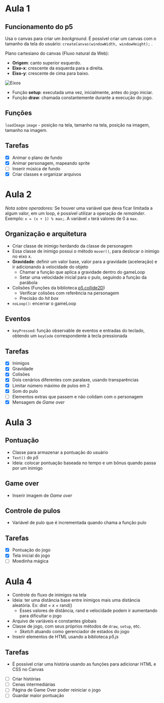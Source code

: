 # Aula 1

## Funcionamento do p5
Usa o canvas para criar um *background*. É possível criar um canvas com o tamanho da tela do usuário: `createCanvas(windowWidth, windowHeight);` .

Plano cartesiano do canvas (Fluxo natural da Web):
* **Origem**: canto superior esquerdo.
* **Eixo-x**: crescente da esquerda para a direita.
* **Eixo-y**: crescente de cima para baixo.

![Eixos](https://usefulangle.com/img/posts/18-graph.jpg)

* Função **setup**: executada uma vez, inicialmente, antes do jogo iniciar.
* Função **draw**: chamada constantemente durante a execução do jogo.

## Funções
`loadImage`
`image` - posição na tela, tamanho na tela, posição na imagem, tamanho na imagem.

## Tarefas
- [x] Animar o plano de fundo
- [x] Animar personagem, mapeando sprite
- [ ] Inserir música de fundo
- [x] Criar classes e organizar arquivos

# Aula 2

*Nota sobre operadores:*
Se houver uma variável que deva ficar limitada a algum valor, em um loop, é possível utilizar a operação de *remainder*.
Exemplo: `x = (x + 1) % max;`. A variável `x` terá valores de 0 a `max`.

## Organização e arquitetura
* Criar classe de inimigo herdando da classe de personagem
* Essa classe de inimigo possui o método `mover()`, para deslocar o inimigo no eixo x.
* **Gravidade**: definir um valor base, valor para a gravidade (aceleração) e ir adicionando à velocidade do objeto
    * Chamar a função que aplica a gravidade dentro do gameLoop
    * Setar uma velocidade inicial para o pulo, seguindo a função da parábola
* Colisões (Funções da biblioteca [p5.collide2D](https://github.com/bmoren/p5.collide2D))
    * Verificar colisões com referência na personagem
    * Precisão do *hit box*
* `noLoop()`: encerrar o gameLoop


## Eventos
* `keyPressed`: função observable de eventos e entradas do teclado, obtendo um `keyCode` correspondente à tecla pressionada

## Tarefas
- [x] Inimigos
- [x] Gravidade
- [x] Colisões
- [x] Dois cenários diferentes com paralaxe, usando transparências
- [x] Limitar número máximo de pulos em 2
- [x] Som do pulo
- [ ] Elementos extras que passem e não colidam com o personagem
- [x] Mensagem de *Game over*

# Aula 3

## Pontuação
* Classe para armazenar a pontuação do usuário
* `Text()` do *p5*
* Ideia: colocar pontuação baseada no tempo e um bônus quando passa por um inimigo

## Game over
* Inserir imagem de *Game over*

## Controle de pulos
* Variável de pulo que é incrementada quando chama a função pulo

## Tarefas
- [x] Pontuação do jogo
- [x] Tela inicial do jogo
- [ ] Moedinha mágica

# Aula 4

* Controle do fluxo de inimigos na tela
* Ideia: ter uma distância base entre inimigos mais uma distância aleatória. Ex: dist = x + rand()
    * Esses valores de distância, rand e velocidade podem ir aumentando para dificultar o jogo
* Arquivo de variáveis e constantes globais
* Classe de jogo, com seus próprios métodos de `draw`, `setup`, etc.
    * *Sketch* atuando como gerenciador de estados do jogo
* Inserir elementos de HTML usando a biblioteca *p5.js*

## Tarefas
* É possível criar uma história usando as funções para adicionar HTML e CSS no Canvas

- [ ] Criar histórias
- [ ] Cenas intermediárias
- [ ] Página de Game Over poder reiniciar o jogo
- [ ] Guardar maior pontuação